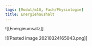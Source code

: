 ```yaml
---
tags: [Modul/m10, Fach/Physiologie]
title: Energiehaushalt
---
```


![[Energieumsatz]]

![[Pasted image 20210324165043.png]]
